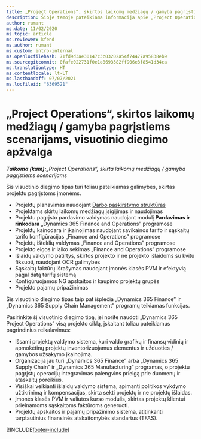 ```yaml
---
title: „Project Operations“, skirtos laikomų medžiagų / gamyba pagrįstiems scenarijams, visuotinio diegimo apžvalga
description: Šioje temoje pateikiama informacija apie „Project Operations“, skirtos laikomų medžiagų / gamyba pagrįstiems scenarijams, visuotinio diegimo tipą.
author: rumant
ms.date: 11/02/2020
ms.topic: article
ms.reviewer: kfend
ms.author: rumant
ms.custom: intro-internal
ms.openlocfilehash: 71fd9d3ae30147c3c03202a54f74477a95838eb9
ms.sourcegitcommit: 0fafe022731f0e1e8693382ff906e3f8541d34ca
ms.translationtype: HT
ms.contentlocale: lt-LT
ms.lasthandoff: 07/07/2021
ms.locfileid: "6369521"
---
```

# <a name="project-operations-for-stockedproduction-based-scenarios-deployment-overview"></a>„Project Operations“, skirtos laikomų medžiagų / gamyba pagrįstiems scenarijams, visuotinio diegimo apžvalga

_**Taikoma (kam):**„Project Operations“, skirta laikomų medžiagų / gamyba pagrįstiems scenarijams_


Šis visuotinio diegimo tipas turi toliau pateikiamas galimybes, skirtas projektu pagrįstoms įmonėms.

- Projektų planavimas naudojant [Darbo paskirstymo struktūras](work-breakdown-structures.md)
- Projektams skirtų laikomų medžiagų įsigijimas ir naudojimas
- Projektu pagrįsto pardavimo valdymas naudojant modulį **Pardavimas ir rinkodara** „Dynamics 365 Finance and Operations” programose
- Projektų kainodara ir įkainojimas naudojant savikainos tarifo ir sąskaitų tarifo konfigūracijas „Finance and Operations” programose
- Projektų išteklių valdymas „Finance and Operations” programose
- Projekto eigos ir laiko sekimas „Finance and Operations” programose
- Išlaidų valdymo patirtys, skirtos projekto ir ne projekto išlaidoms su kvitu fiksuoti, naudojant OCR galimybes
- Sąskaitų faktūrų išrašymas naudojant įmonės klasės PVM ir efektyvią pagal datą tarifų sistemą
- Konfigūruojamos NG apskaitos ir kaupimo projektų grupės
- Projekto pajamų pripažinimas

Šis visuotinio diegimo tipas taip pat išplečia „Dynamics 365 Finance” ir „Dynamics 365 Supply Chain Management” programų teikiamas funkcijas.

Pasirinkite šį visuotinio diegimo tipą, jei norite naudoti „Dynamics 365 Project Operations” visą projekto ciklą, įskaitant toliau pateikiamus pagrindinius reikalavimus:

- Išsami projektų valdymo sistema, kuri valdo grafikų ir finansų vidinių ir apmokėtinų projektų inventorizuojamus elementus ir užduoties / gamybos užsakymo įkainojimą.
- Organizacija jau turi „Dynamics 365 Finance” arba „Dynamics 365 Supply Chain” ir „Dynamics 365 Manufacturing” programas, o projektu pagrįstų operacijų integravimas palengvins prieigą prie duomenų ir ataskaitų poreikius.
- Visiškai veikianti išlaidų valdymo sistema, apimanti politikos vykdymo užtikrinimą ir kompensacijas, skirta sekti projektų ir ne projektų išlaidas.
- Įmonės klasės PVM ir valiutos kurso modulis, skirtas projektų klientui prieinamoms sąskaitoms faktūroms generuoti.
- Projektų apskaitos ir pajamų pripažinimo sistema, atitinkanti tarptautinius finansinės atskaitomybės standartus (TFAS).



[!INCLUDE[footer-include](../includes/footer-banner.md)]